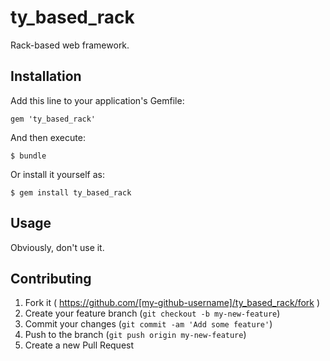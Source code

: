 # ty_based_rack
Rack-based web framework. 

## Installation

Add this line to your application's Gemfile:

    gem 'ty_based_rack'

And then execute:

    $ bundle

Or install it yourself as:

    $ gem install ty_based_rack

## Usage

Obviously, don't use it.

## Contributing

1. Fork it ( https://github.com/[my-github-username]/ty_based_rack/fork )
2. Create your feature branch (`git checkout -b my-new-feature`)
3. Commit your changes (`git commit -am 'Add some feature'`)
4. Push to the branch (`git push origin my-new-feature`)
5. Create a new Pull Request
